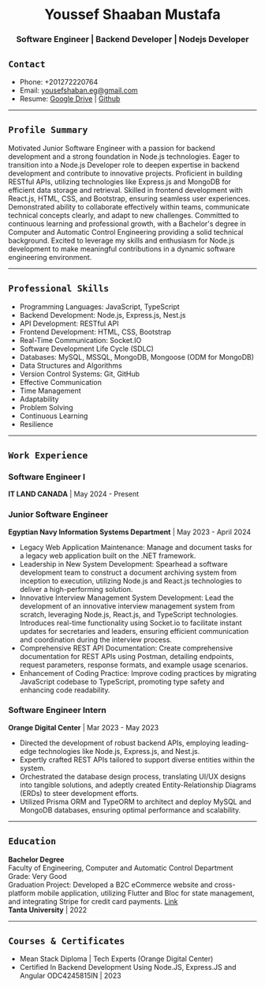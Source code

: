 

<div align="center">
  <h1>Youssef Shaaban Mustafa</h1> 
  <!--<a href="http://nestjs.com/" target="blank"><img src="./avatar.JPG" width="320" alt="Nest Logo" /></a>-->
  <h3>Software Engineer | Backend Developer | Nodejs Developer</h3>
</div>

## `Contact`
- Phone: +201272220764
- Email: yousefshaban.eg@gmail.com
- Resume: [Google Drive](https://bit.ly/3w3DteJ) | [Github](https://github.com/yousefshabaneg/yousefshabaneg/blob/main/YousefShaban_Software_Engineer.pdf)
---

## `Profile Summary`

Motivated Junior Software Engineer with a passion for backend development and a strong foundation in Node.js technologies. Eager to transition into a Node.js Developer role to deepen expertise in backend development and contribute to innovative projects. Proficient in building RESTful APIs, utilizing technologies like Express.js and MongoDB for efficient data storage and retrieval. Skilled in frontend development with React.js, HTML, CSS, and Bootstrap, ensuring seamless user experiences. Demonstrated ability to collaborate effectively within teams, communicate technical concepts clearly, and adapt to new challenges. Committed to continuous learning and professional growth, with a Bachelor's degree in Computer and Automatic Control Engineering providing a solid technical background. Excited to leverage my skills and enthusiasm for Node.js development to make meaningful contributions in a dynamic software engineering environment.

---

## `Professional Skills`

- Programming Languages: JavaScript, TypeScript
- Backend Development: Node.js, Express.js, Nest.js
- API Development: RESTful API
- Frontend Development: HTML, CSS, Bootstrap
- Real-Time Communication: Socket.IO
- Software Development Life Cycle (SDLC)
- Databases: MySQL, MSSQL, MongoDB, Mongoose (ODM for MongoDB)
- Data Structures and Algorithms
- Version Control Systems: Git, GitHub
- Effective Communication
- Time Management
- Adaptability
- Problem Solving
- Continuous Learning
- Resilience

---

## `Work Experience`

### Software Engineer I
**IT LAND CANADA** | May 2024 - Present

### Junior Software Engineer
**Egyptian Navy Information Systems Department** | May 2023 - April 2024

- Legacy Web Application Maintenance: Manage and document tasks for a legacy web application built on the .NET framework.
- Leadership in New System Development: Spearhead a software development team to construct a document archiving system from inception to execution, utilizing Node.js and React.js technologies to deliver a high-performing solution.
- Innovative Interview Management System Development: Lead the development of an innovative interview management system from scratch, leveraging Node.js, React.js, and TypeScript technologies. Introduces real-time functionality using Socket.io to facilitate instant updates for secretaries and leaders, ensuring efficient communication and coordination during the interview process.
- Comprehensive REST API Documentation: Create comprehensive documentation for REST APIs using Postman, detailing endpoints, request parameters, response formats, and example usage scenarios.
- Enhancement of Coding Practice: Improve coding practices by migrating JavaScript codebase to TypeScript, promoting type safety and enhancing code readability.

### Software Engineer Intern
**Orange Digital Center** | Mar 2023 - May 2023

- Directed the development of robust backend APIs, employing leading-edge technologies like Node.js, Express.js, and Nest.js.
- Expertly crafted REST APIs tailored to support diverse entities within the system.
- Orchestrated the database design process, translating UI/UX designs into tangible solutions, and adeptly created Entity-Relationship Diagrams (ERDs) to steer development efforts.
- Utilized Prisma ORM and TypeORM to architect and deploy MySQL and MongoDB databases, ensuring optimal performance and scalability.

---

## `Education`

**Bachelor Degree**  
Faculty of Engineering, Computer and Automatic Control Department  
Grade: Very Good  
Graduation Project: Developed a B2C eCommerce website and cross-platform mobile application, utilizing Flutter and Bloc for state management, and integrating Stripe for credit card payments. [Link](https://github.com/yousefshabaneg/mxstore_graduation_project)  
**Tanta University** | 2022

---

## `Courses & Certificates`

- Mean Stack Diploma | Tech Experts (Orange Digital Center)
- Certified In Backend Development Using Node.JS, Express.JS and Angular ODC4245815IN | 2023
